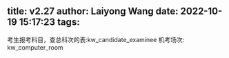 title: v2.27
author: Laiyong Wang
date: 2022-10-19 15:17:23
tags:
---
考生报考科目，查总科次的表:kw_candidate_examinee
机考场次: kw_computer_room